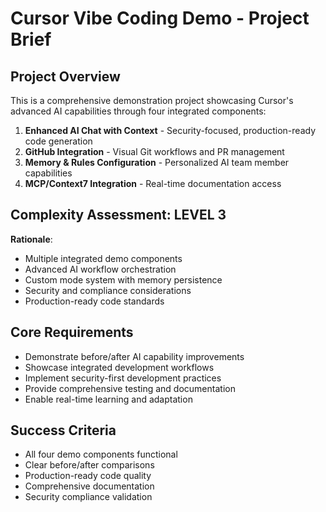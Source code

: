 # Cursor Vibe Coding Demo - Project Brief

## Project Overview
This is a comprehensive demonstration project showcasing Cursor's advanced AI capabilities through four integrated components:

1. **Enhanced AI Chat with Context** - Security-focused, production-ready code generation
2. **GitHub Integration** - Visual Git workflows and PR management
3. **Memory & Rules Configuration** - Personalized AI team member capabilities
4. **MCP/Context7 Integration** - Real-time documentation access

## Complexity Assessment: LEVEL 3

**Rationale**:
- Multiple integrated demo components
- Advanced AI workflow orchestration
- Custom mode system with memory persistence
- Security and compliance considerations
- Production-ready code standards

## Core Requirements
- Demonstrate before/after AI capability improvements
- Showcase integrated development workflows
- Implement security-first development practices
- Provide comprehensive testing and documentation
- Enable real-time learning and adaptation

## Success Criteria
- All four demo components functional
- Clear before/after comparisons
- Production-ready code quality
- Comprehensive documentation
- Security compliance validation
